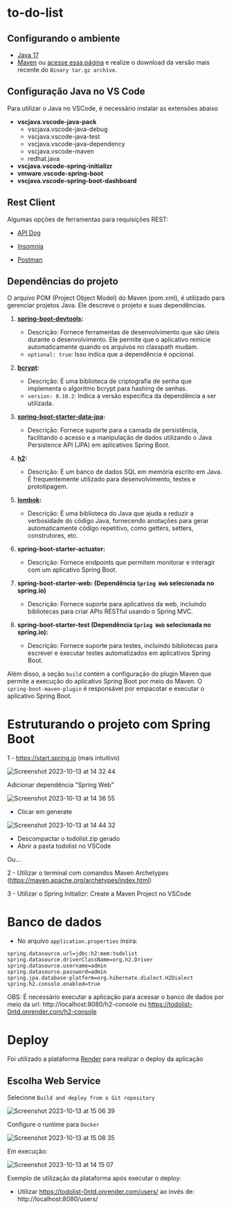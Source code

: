 # to-do-list


## Configurando o ambiente 

* [Java 17](https://download.oracle.com/java/17/archive/jdk-17.0.3.1_macos-x64_bin.dmg)
* [Maven](https://dlcdn.apache.org/maven/maven-3/3.9.5/binaries/apache-maven-3.9.5-bin.tar.gz) ou [acesse essa página](https://maven.apache.org/download.cgi) e realize o download da versão mais recente do `Binary tar.gz archive`.

## Configuração Java no VS Code

Para utilizar o Java no VSCode, é necessário instalar as extensões abaixo

- **vscjava.vscode-java-pack**
    - vscjava.vscode-java-debug
    - vscjava.vscode-java-test
    - vscjava.vscode-java-dependency
    - vscjava.vscode-maven
    - redhat.java
- **vscjava.vscode-spring-initializr**
- **vmware.vscode-spring-boot**
- **vscjava.vscode-spring-boot-dashboard**

## Rest Client
Algumas opções de ferramentas para requisições REST:

* [API Dog](https://apidog.com/download/)

* [Insomnia](https://insomnia.rest/download)

* [Postman](https://www.postman.com/downloads/)

## Dependências do projeto
O arquivo POM (Project Object Model) do Maven (pom.xml), é utilizado para gerenciar projetos Java. Ele descreve o projeto e suas dependências.

1. **[spring-boot-devtools](https://docs.spring.io/spring-boot/docs/1.5.16.RELEASE/reference/html/using-boot-devtools.html):** 
   - Descrição: Fornece ferramentas de desenvolvimento que são úteis durante o desenvolvimento. Ele permite que o aplicativo reinicie automaticamente quando os arquivos no classpath mudam.
   - `optional: true`: Isso indica que a dependência é opcional.

2. **[bcrypt](https://github.com/patrickfav/bcrypt):**
   - Descrição: É uma biblioteca de criptografia de senha que implementa o algoritmo bcrypt para hashing de senhas.
   - `version: 0.10.2`: Indica a versão específica da dependência a ser utilizada.

3. **[spring-boot-starter-data-jpa](https://spring.io/projects/spring-data-jpa):**
   - Descrição: Fornece suporte para a camada de persistência, facilitando o acesso e a manipulação de dados utilizando o Java Persistence API (JPA) em aplicativos Spring Boot.
   
4. **[h2](http://h2database.com/html/main.html):**
   - Descrição: É um banco de dados SQL em memória escrito em Java. É frequentemente utilizado para desenvolvimento, testes e prototipagem.

5. **[lombok](https://projectlombok.org/setup/maven):**
   - Descrição: É uma biblioteca do Java que ajuda a reduzir a verbosidade do código Java, fornecendo anotações para gerar automaticamente código repetitivo, como getters, setters, construtores, etc.

6. **spring-boot-starter-actuator:**
   - Descrição: Fornece endpoints que permitem monitorar e interagir com um aplicativo Spring Boot.

7. **spring-boot-starter-web: (Dependência `Spring Web` selecionada no spring.io)**
   - Descrição: Fornece suporte para aplicativos da web, incluindo bibliotecas para criar APIs RESTful usando o Spring MVC.

8. **spring-boot-starter-test (Dependência `Spring Web` selecionada no spring.io):**
   - Descrição: Fornece suporte para testes, incluindo bibliotecas para escrever e executar testes automatizados em aplicativos Spring Boot.

Além disso, a seção `build` contém a configuração do plugin Maven que permite a execução do aplicativo Spring Boot por meio do Maven. O `spring-boot-maven-plugin` é responsável por empacotar e executar o aplicativo Spring Boot.

# Estruturando o projeto com Spring Boot

1 - https://start.spring.io (mais intuitivo)

![Screenshot 2023-10-13 at 14 32 44](https://github.com/mtsfreitas/to-do-list/assets/21324690/1b3d9d57-8c98-4a48-bd0f-c329a0376f9e)

Adicionar dependência "Spring Web"

![Screenshot 2023-10-13 at 14 36 55](https://github.com/mtsfreitas/to-do-list/assets/21324690/ea934738-8fa2-4e20-8f4c-e88ec6d3c702)

* Clicar em generate

![Screenshot 2023-10-13 at 14 44 32](https://github.com/mtsfreitas/to-do-list/assets/21324690/0dd49839-3bfe-40f0-9c87-5a0852058b98)

* Descompactar o todolist.zip gerado
* Abrir a pasta todolist no VSCode

Ou...

2 - Utilizar o terminal com comandos Maven Archetypes (https://maven.apache.org/archetypes/index.html)

3 - Utilizar o Spring Initializr: Create a Maven Project no VSCode

# Banco de dados

* No arquivo `application.properties` insira:

```tsx
spring.datasource.url=jdbc:h2:mem:todolist
spring.datasource.driverClassName=org.h2.Driver
spring.datasource.username=admin
spring.datasource.password=admin
spring.jpa.database-platform=org.hibernate.dialect.H2Dialect
spring.h2.console.enabled=true
```

OBS: É necessário executar a aplicação para acessar o banco de dados por meio da url: http://localhost:8080/h2-console ou https://todolist-0ntd.onrender.com/h2-console

# Deploy 
Foi utilizado a plataforma [Render](https://dashboard.render.com) para realizar o deploy da aplicação

## Escolha Web Service
Selecione `Build and deploy from a Git repository`

![Screenshot 2023-10-13 at 15 06 39](https://github.com/mtsfreitas/to-do-list/assets/21324690/604ae3f0-e32d-434b-aebb-ae15f5aca8cb)

Configure o runtime para `Docker`

![Screenshot 2023-10-13 at 15 08 35](https://github.com/mtsfreitas/to-do-list/assets/21324690/67821779-9a5b-42c4-949f-1680001571fc)

Em execução:

![Screenshot 2023-10-13 at 14 15 07](https://github.com/mtsfreitas/to-do-list/assets/21324690/b12c5bac-8512-4100-875d-4d7776bf5e90)

Exemplo de utilização da plataforma após executar o deploy:
* Utilizar https://todolist-0ntd.onrender.com/users/ ao invés de: http://localhost:8080/users/

